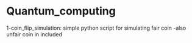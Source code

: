 # Quantum_computing
1-coin_flip_simulation: simple python script for simulating fair coin 
-also unfair coin in included
